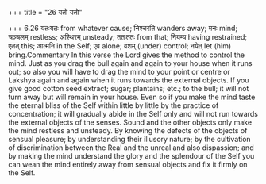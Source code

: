 +++
title = "26 यतो यतो"

+++
6.26 यतःयतः from whatever cause; निश्चरति wanders away; मनः mind;
चञ्चलम् restless; अस्थिरम् unsteady; ततःततः from that; नियम्य having
restrained; एतत् this; आत्मनि in the Self; एव alone; वशम् (under)
control; नयेत् let (him) bring.Commentary In this verse the Lord gives
the method to control the mind. Just as you drag the bull again and
again to your house when it runs out; so also you will have to drag the
mind to your point or centre or Lakshya again and again when it runs
towards the external objects. If you give good cotton seed extract;
sugar; plantains; etc.; to the bull; it will not turn away but will
remain in your house. Even so if you make the mind taste the eternal
bliss of the Self within little by little by the practice of
concentration; it will gradually abide in the Self only and will not run
towards the external objects of the senses. Sound and the other objects
only make the mind restless and unsteady. By knowing the defects of the
objects of sensual pleasure; by understanding their illusory nature; by
the cultivation of discrimination between the Real and the unreal and
also dispassion; and by making the mind understand the glory and the
splendour of the Self you can wean the mind entirely away from sensual
objects and fix it firmly on the Self.
